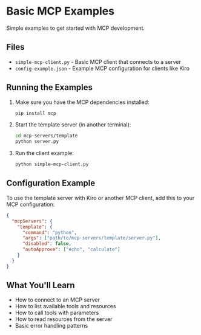 # Basic MCP Examples

Simple examples to get started with MCP development.

## Files

- `simple-mcp-client.py` - Basic MCP client that connects to a server
- `config-example.json` - Example MCP configuration for clients like Kiro

## Running the Examples

1. Make sure you have the MCP dependencies installed:
   ```bash
   pip install mcp
   ```

2. Start the template server (in another terminal):
   ```bash
   cd mcp-servers/template
   python server.py
   ```

3. Run the client example:
   ```bash
   python simple-mcp-client.py
   ```

## Configuration Example

To use the template server with Kiro or another MCP client, add this to your MCP configuration:

```json
{
  "mcpServers": {
    "template": {
      "command": "python",
      "args": ["path/to/mcp-servers/template/server.py"],
      "disabled": false,
      "autoApprove": ["echo", "calculate"]
    }
  }
}
```

## What You'll Learn

- How to connect to an MCP server
- How to list available tools and resources
- How to call tools with parameters
- How to read resources from the server
- Basic error handling patterns